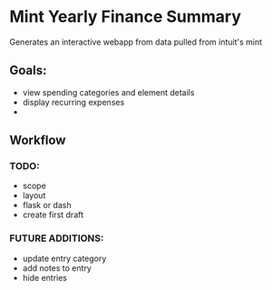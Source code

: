 # Mint Yearly Finance Summary
Generates an interactive webapp from data pulled from intuit's mint

## Goals:
- view spending categories and element details
- display recurring expenses
- 

## Workflow
### TODO:
- scope
- layout
- flask or dash
- create first draft

### FUTURE ADDITIONS:
- update entry category
- add notes to entry
- hide entries
